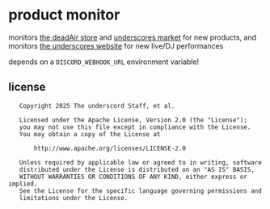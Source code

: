 # product monitor
monitors [the deadAir store](https://deadair.store) and [underscores market](https://market.underscores.plus) for new products, and monitors [the underscores website](https://underscores.plus) for new live/DJ performances

depends on a `DISCORD_WEBHOOK_URL` environment variable!

## license
```
   Copyright 2025 The underscord Staff, et al.

   Licensed under the Apache License, Version 2.0 (the "License");
   you may not use this file except in compliance with the License.
   You may obtain a copy of the License at

       http://www.apache.org/licenses/LICENSE-2.0

   Unless required by applicable law or agreed to in writing, software
   distributed under the License is distributed on an "AS IS" BASIS,
   WITHOUT WARRANTIES OR CONDITIONS OF ANY KIND, either express or implied.
   See the License for the specific language governing permissions and
   limitations under the License.
```